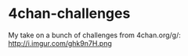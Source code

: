 # 4chan-challenges
My take on a bunch of challenges from 4chan.org/g/: http://i.imgur.com/ghk9n7H.png
